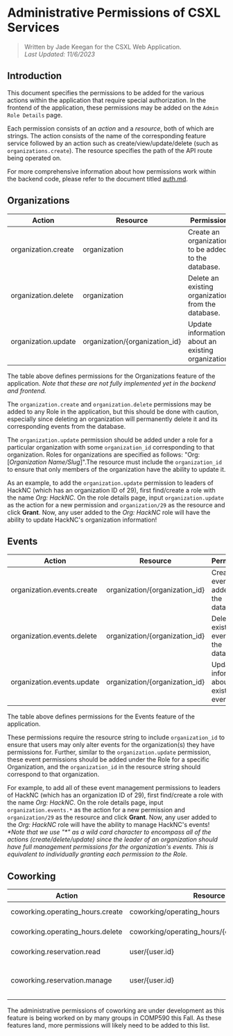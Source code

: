 # Administrative Permissions of CSXL Services

> Written by Jade Keegan for the CSXL Web Application.<br> _Last Updated: 11/6/2023_

## Introduction

This document specifies the permissions to be added for the various actions within the application that require special authorization. In the frontend of the application, these permissions may be added on the `Admin Role Details` page.

Each permission consists of an _action_ and a _resource_, both of which are strings. The action consists of the name of the corresponding feature service followed by an action such as create/view/update/delete (such as `organizations.create`). The resource specifies the path of the API route being operated on.

For more comprehensive information about how permissions work within the backend code, please refer to the document titled [auth.md](./auth.md).

## Organizations

| Action              | Resource                       | Permission                                          |
| ------------------- | ------------------------------ | --------------------------------------------------- |
| organization.create | organization                   | Create an organization to be added to the database. |
| organization.delete | organization                   | Delete an existing organization from the database.  |
| organization.update | organization/{organization_id} | Update information about an existing organization.  |

The table above defines permissions for the Organizations feature of the application. _Note that these are not fully implemented yet in the backend and frontend._

The `organization.create` and `organization.delete` permissions may be added to any Role in the application, but this should be done with caution, especially since deleting an organization will permanently delete it and its corresponding events from the database.

The `organization.update` permission should be added under a role for a particular organization with some `organization_id` corresponding to that organization. Roles for organizations are specified as follows: "Org: [*Organization Name/Slug*]".The resource must include the `organization_id` to ensure that only members of the organization have the ability to update it.

As an example, to add the `organization.update` permission to leaders of HackNC (which has an organization ID of 29), first find/create a role with the name _Org: HackNC_. On the role details page, input `organization.update` as the action for a new permission and `organization/29` as the resource and click **Grant**. Now, any user added to the _Org: HackNC_ role will have the ability to update HackNC's organization information!

## Events

| Action                     | Resource                       | Permission                                   |
| -------------------------- | ------------------------------ | -------------------------------------------- |
| organization.events.create | organization/{organization_id} | Create an event to be added to the database. |
| organization.events.delete | organization/{organization_id} | Delete an existing event from the database.  |
| organization.events.update | organization/{organization_id} | Update information about an existing event.  |

The table above defines permissions for the Events feature of the application.

These permissions require the resource string to include `organization_id` to ensure that users may only alter events for the organization(s) they have permissions for. Further, similar to the `organization.update` permission, these event permissions should be added under the Role for a specific Organization, and the `organization_id` in the resource string should correspond to that organization.

For example, to add all of these event management permissions to leaders of HackNC (which has an organization ID of 29), first find/create a role with the name _Org: HackNC_. On the role details page, input `organization.events.*` as the action for a new permission and `organization/29` as the resource and click **Grant**. Now, any user added to the _Org: HackNC_ role will have the ability to manage HackNC's events!
_\*Note that we use "\*" as a wild card character to encompass all of the actions (create/delete/update) since the leader of an organization should have full management permissions for the organization's events. This is equivalent to individually granting each permission to the Role._

## Coworking

| Action                           | Resource                                       | Permission |
| -------------------------------- | ---------------------------------------------- | ---------- |
| coworking.operating_hours.create | coworking/operating_hours                      | Add new operating hours to the XL |
| coworking.operating_hours.delete | coworking/operating_hours/{operating_hours.id} | Delete operating hours from the XL  |
| coworking.reservation.read       | user/{user.id}                                 | Read the reservations of a specific user |
| coworking.reservation.manage     | user/{user.id}                                 | Manage (create/update/delete) the reservations of a specific user |

The administrative permissions of coworking are under development as this feature is being worked on by many groups in COMP590 this Fall. As these features land, more permissions will likely need to be added to this list.